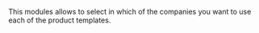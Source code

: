 This modules allows to select in which of the companies you want to use
each of the product templates.
